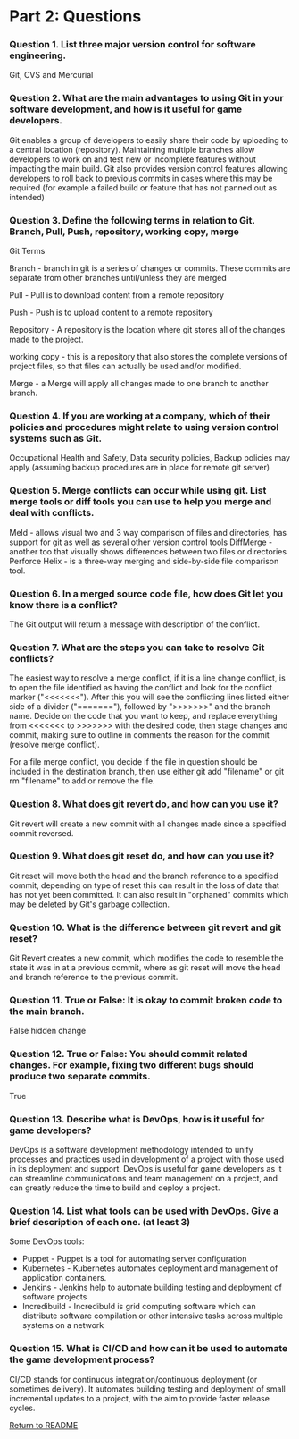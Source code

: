 # Part 2: Questions 
### Question 1. List three major version control for software engineering.

Git, CVS and Mercurial

### Question 2.	What are the main advantages to using Git in your software development, and how is it useful for game developers.

Git enables a group of developers to easily share their code by uploading to a central location (repository). Maintaining multiple branches allow developers to work on and test new or incomplete features without impacting the main build. Git also provides version control features allowing developers to roll back to previous commits in cases where this may be required (for example a failed build or feature that has not panned out as intended)  

### Question 3.	Define the following terms in relation to Git. Branch, Pull, Push, repository, working copy, merge

Git Terms

Branch - branch in git is a series of changes or commits. These commits are separate from other branches until/unless  they are merged 

Pull - Pull is to download content from a remote repository

Push - Push is to upload content to a remote repository

Repository - A repository is the location where git stores all of the changes made to the project.

working copy - this is a repository that also stores the complete versions of project files, so that files can actually be used and/or modified.

Merge - a Merge will apply all changes made to one branch to another branch. 

### Question 4.	If you are working at a company, which of their policies and procedures might relate to using version control systems such as Git.
Occupational Health and Safety, Data security policies, Backup policies may apply (assuming backup procedures are in place for remote git server)

### Question 5.	Merge conflicts can occur while using git. List merge tools or diff tools you can use to help you merge and deal with conflicts.
Meld - allows visual two and 3 way comparison of files and directories, has support for git as well as several other version control tools
DiffMerge - another too that visually shows differences between two files or directories
Perforce Helix - is a three-way merging and side-by-side file comparison tool.


### Question 6.	In a merged source code file, how does Git let you know there is a conflict?
The Git output will return a message with description of the conflict.

### Question 7.	What are the steps you can take to resolve Git conflicts?
The easiest way to resolve a merge conflict, if it is a line change conflict, is to open the file identified as having the conflict and look for the conflict marker ("<<<<<<<"). After this you will see the conflicting lines listed either side of a divider ("======="), followed by ">>>>>>>" and the branch name. 
Decide on the code that you want to keep, and replace everything from <<<<<<< to >>>>>>> with the desired code, then stage changes and commit, making sure to outline in comments the reason for the commit (resolve merge conflict).

For a file merge conflict, you decide if the file in question should be included in the destination branch, then use either git add "filename" or git rm "filename" to add or remove the file.

### Question 8.	What does git revert do, and how can you use it?
Git revert will create a new commit with all changes made since a specified commit reversed.

### Question 9.	What does git reset do, and how can you use it? 
Git reset will move both the head and the branch reference to a specified commit, depending on type of reset this can result in the loss of data that has not yet been committed. It can also result in "orphaned" commits which may be deleted by Git's garbage collection.

### Question 10.	What is the difference between git revert and git reset?
Git Revert creates a new commit, which modifies the code to resemble the state it was in at a previous commit, where as git reset will move the head and branch reference to the previous commit.

### Question 11.	True or False: It is okay to commit broken code to the main branch.
False
hidden change

### Question 12.	True or False: You should commit related changes. For example, fixing two different bugs should produce two separate commits.
True

### Question 13.	Describe what is DevOps, how is it useful for game developers?
DevOps is a software development methodology intended to unify processes and practices used in development of a project with those used in its deployment and support. DevOps is useful for game developers as it can streamline communications and team management on a project, and can greatly reduce the time to build and deploy a project.

### Question 14.	List what tools can be used with DevOps. Give a brief description of each one. (at least 3)
Some DevOps tools:

* Puppet - Puppet is a tool for automating server configuration
* Kubernetes - Kubernetes automates deployment and management of application containers.
* Jenkins - Jenkins help to automate building testing and deployment of software projects
* Incredibuild - Incredibuld is grid computing software which can distribute software compilation or other intensive tasks across multiple systems on a network

### Question 15.	What is CI/CD and how can it be used to automate the game development process?
CI/CD stands for continuous integration/continuous deployment (or sometimes delivery). It automates building testing and deployment of small incremental updates to a project, with the aim to provide faster release cycles. 

[Return to README](/README.md)




